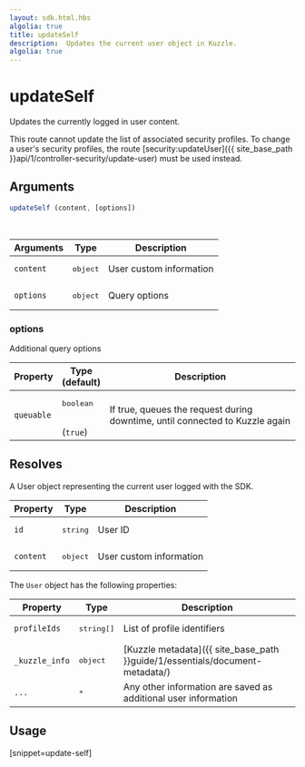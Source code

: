 ```yaml
---
layout: sdk.html.hbs
algolia: true
title: updateSelf
description:  Updates the current user object in Kuzzle.
algolia: true
---
```


# updateSelf

Updates the currently logged in user content.

This route cannot update the list of associated security profiles. To change a user's security profiles, the route [security:updateUser]({{ site_base_path }}api/1/controller-security/update-user) must be used instead.

## Arguments

```javascript
updateSelf (content, [options])
```

<br/>

| Arguments    | Type    | Description
|--------------|---------|-------------
| `content` | <pre>object</pre> | User custom information
| `options`  | <pre>object</pre> | Query options


### options

Additional query options

| Property     | Type<br/>(default)    | Description   |
| -------------- | --------- | ------------- |
| `queuable` | <pre>boolean</pre><br/>(`true`) | If true, queues the request during downtime, until connected to Kuzzle again |


## Resolves

A User object representing the current user logged with the SDK.

| Property     | Type    | Description                       |
| ---------- | ------- | --------------------------------- |
| `id` | <pre>string</pre> | User ID |
| `content` | <pre>object</pre> | User custom information |

The `User` object has the following properties:

| Property     | Type    | Description                       |
| ---------- | ------- | --------------------------------- |
| `profileIds` | <pre>string[]</pre> | List of profile identifiers |
| `_kuzzle_info` | <pre>object</pre> | [Kuzzle metadata]({{ site_base_path }}guide/1/essentials/document-metadata/) |
| `...` | <pre>*</pre> | Any other information are saved as additional user information |

## Usage

[snippet=update-self]

